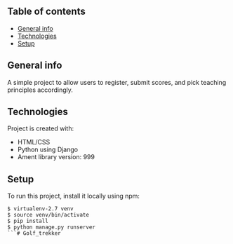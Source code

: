 ## Table of contents
* [General info](#general-info)
* [Technologies](#technologies)
* [Setup](#setup)

## General info
A simple project to allow users to register, submit scores, and pick teaching principles accordingly.
	
## Technologies
Project is created with:
* HTML/CSS
* Python using Django
* Ament library version: 999
	
## Setup
To run this project, install it locally using npm:

```
$ virtualenv-2.7 venv
$ source venv/bin/activate
$ pip install
$ python manage.py runserver
```# Golf_trekker
